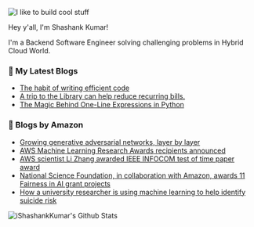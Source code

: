 ![I like to build cool stuff](https://res.cloudinary.com/dt8g3rhcy/image/upload/v1595929574/i_like_to_build_cool_shit._1_nzbwjh.png)

Hey y'all, I'm Shashank Kumar! 

I'm a Backend Software Engineer solving challenging problems in Hybrid Cloud World.

### 📕 My Latest Blogs
<!-- BLOG-POST-LIST:START -->
- [The habit of writing efficient code](https://medium.com/@ishashankkumar/the-habit-of-writing-efficient-code-153b05f04269?source=rss-d24dda280d5f------2)
- [A trip to the Library can help reduce recurring bills.](https://medium.com/swlh/a-trip-to-the-library-can-help-reduce-recurring-bills-23bca495cdf5?source=rss-d24dda280d5f------2)
- [The Magic Behind One-Line Expressions in Python](https://medium.com/swlh/the-magic-behind-one-line-expressions-in-python-816c10180c5c?source=rss-d24dda280d5f------2)
<!-- BLOG-POST-LIST:END -->

### 📕 Blogs by Amazon
<!-- AMAZON-BLOG-POST-LIST:START -->
- [Growing generative adversarial networks, layer by layer](https://www.amazon.science/blog/growing-generative-adversarial-networks-layer-by-layer)
- [AWS Machine Learning Research Awards recipients announced](https://www.amazon.science/research-awards/program-updates/aws-machine-learning-research-awards-recipients-announced)
- [AWS scientist Li Zhang awarded IEEE INFOCOM test of time paper award](https://www.amazon.science/latest-news/aws-scientist-li-zhang-awarded-ieee-infocom-test-of-time-paper-award)
- [National Science Foundation, in collaboration with Amazon, awards 11 Fairness in AI grant projects](https://www.amazon.science/academic-engagements/national-science-foundation-in-collaboration-with-amazon-awards-11-fairness-in-ai-grant-projects)
- [How a university researcher is using machine learning to help identify suicide risk](https://www.amazon.science/research-awards/success-stories/how-a-university-researcher-is-using-machine-learning-to-help-identify-suicide-risk)
<!-- AMAZON-BLOG-POST-LIST:END -->



<img align="center" alt="iShashankKumar's Github Stats" src="https://github-readme-stats.vercel.app/api?username=ishashankkumar&show_icons=true&hide_border=true" />
